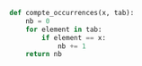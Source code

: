 ```python linenums='1'
def compte_occurrences(x, tab):
    nb = 0
    for element in tab:
        if element == x:
            nb += 1
    return nb
```